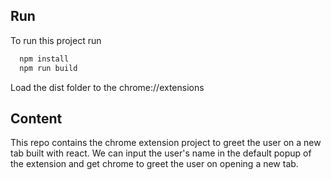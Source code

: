 
## Run

To run this project run

```bash
  npm install
  npm run build
```
Load the dist folder to the chrome://extensions




## Content

This repo contains the chrome extension project to greet the user on a new tab built with react. We can input the user's name in the default popup of the extension and get chrome to greet the user on opening a new tab.


